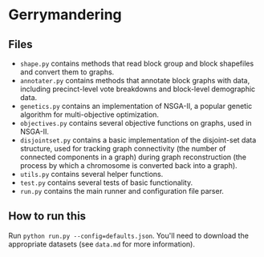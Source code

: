 # Gerrymandering

## Files

* `shape.py` contains methods that read block group and block shapefiles and convert them to 
graphs.
* `annotater.py` contains methods that annotate block graphs with data, including precinct-level vote breakdowns and block-level demographic data.
* `genetics.py` contains an implementation of NSGA-II, a popular genetic algorithm for multi-objective optimization.
* `objectives.py` contains several objective functions on graphs, used in NSGA-II.
* `disjointset.py` contains a basic implementation of the disjoint-set data structure, used for tracking graph connectivity (the number of connected components in a graph) during graph reconstruction (the process by which a chromosome is converted back into a graph).
* `utils.py` contains several helper functions.
* `test.py` contains several tests of basic functionality.
* `run.py` contains the main runner and configuration file parser.

## How to run this

Run `python run.py --config=defaults.json`. You'll need to download the appropriate datasets (see `data.md` for more information).
